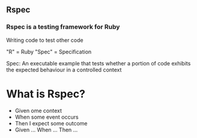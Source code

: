 ## Rspec
### Rspec is a testing framework for Ruby

Writing code to test other code

"R" = Ruby
"Spec" = Specification

Spec: An executable example that tests whether a portion of code exhibits the expected behaviour in a controlled context

# What is Rspec?

* Given ome context
* When some event occurs
* Then I expect some outcome
* Given ... When ... Then ...
